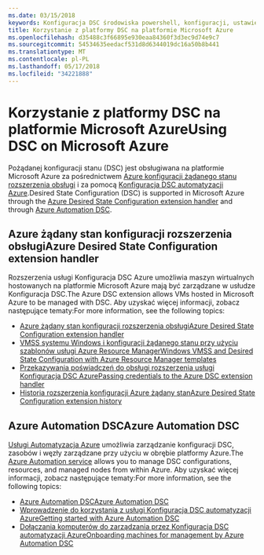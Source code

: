 ```yaml
---
ms.date: 03/15/2018
keywords: Konfiguracja DSC środowiska powershell, konfiguracji, ustawienia
title: Korzystanie z platformy DSC na platformie Microsoft Azure
ms.openlocfilehash: d35488c3f66895e930eaa84360f3d3ec9d74e9c7
ms.sourcegitcommit: 54534635eedacf531d8d6344019dc16a50b8b441
ms.translationtype: MT
ms.contentlocale: pl-PL
ms.lasthandoff: 05/17/2018
ms.locfileid: "34221888"
---
```

# <a name="using-dsc-on-microsoft-azure"></a><span data-ttu-id="b8031-103">Korzystanie z platformy DSC na platformie Microsoft Azure</span><span class="sxs-lookup"><span data-stu-id="b8031-103">Using DSC on Microsoft Azure</span></span>

<span data-ttu-id="b8031-104">Pożądanej konfiguracji stanu (DSC) jest obsługiwana na platformie Microsoft Azure za pośrednictwem [Azure konfiguracji żądanego stanu rozszerzenia obsługi](/azure/virtual-machines/virtual-machines-windows-extensions-dsc-overview) i za pomocą [Konfiguracja DSC automatyzacji Azure](/azure/automation/automation-dsc-overview).</span><span class="sxs-lookup"><span data-stu-id="b8031-104">Desired State Configuration (DSC) is supported in Microsoft Azure through the [Azure Desired State Configuration extension handler](/azure/virtual-machines/virtual-machines-windows-extensions-dsc-overview) and through [Azure Automation DSC](/azure/automation/automation-dsc-overview).</span></span>

## <a name="azure-desired-state-configuration-extension-handler"></a><span data-ttu-id="b8031-105">Azure żądany stan konfiguracji rozszerzenia obsługi</span><span class="sxs-lookup"><span data-stu-id="b8031-105">Azure Desired State Configuration extension handler</span></span>

<span data-ttu-id="b8031-106">Rozszerzenia usługi Konfiguracja DSC Azure umożliwia maszyn wirtualnych hostowanych na platformie Microsoft Azure mają być zarządzane w usłudze Konfiguracja DSC.</span><span class="sxs-lookup"><span data-stu-id="b8031-106">The Azure DSC extension allows VMs hosted in Microsoft Azure to be managed with DSC.</span></span>
<span data-ttu-id="b8031-107">Aby uzyskać więcej informacji, zobacz następujące tematy:</span><span class="sxs-lookup"><span data-stu-id="b8031-107">For more information, see the following topics:</span></span>

- [<span data-ttu-id="b8031-108">Azure żądany stan konfiguracji rozszerzenia obsługi</span><span class="sxs-lookup"><span data-stu-id="b8031-108">Azure Desired State Configuration extension handler</span></span>](/azure/virtual-machines/virtual-machines-windows-extensions-dsc-overview)
- [<span data-ttu-id="b8031-109">VMSS systemu Windows i konfiguracji żądanego stanu przy użyciu szablonów usługi Azure Resource Manager</span><span class="sxs-lookup"><span data-stu-id="b8031-109">Windows VMSS and Desired State Configuration with Azure Resource Manager templates</span></span>](/azure/virtual-machines/virtual-machines-windows-extensions-dsc-template)
- [<span data-ttu-id="b8031-110">Przekazywania poświadczeń do obsługi rozszerzenia usługi Konfiguracja DSC Azure</span><span class="sxs-lookup"><span data-stu-id="b8031-110">Passing credentials to the Azure DSC extension handler</span></span>](/azure/virtual-machines/virtual-machines-windows-extensions-dsc-credentials)
- [<span data-ttu-id="b8031-111">Historia rozszerzenia konfiguracji Azure żądany stan</span><span class="sxs-lookup"><span data-stu-id="b8031-111">Azure Desired State Configuration extension history</span></span>](azureDscexthistory.md)

## <a name="azure-automation-dsc"></a><span data-ttu-id="b8031-112">Azure Automation DSC</span><span class="sxs-lookup"><span data-stu-id="b8031-112">Azure Automation DSC</span></span>

<span data-ttu-id="b8031-113">[Usługi Automatyzacja Azure](https://azure.microsoft.com/services/automation/) umożliwia zarządzanie konfiguracji DSC, zasobów i węzły zarządzane przy użyciu w obrębie platformy Azure.</span><span class="sxs-lookup"><span data-stu-id="b8031-113">The [Azure Automation service](https://azure.microsoft.com/services/automation/) allows you to manage DSC configurations, resources, and managed nodes from within Azure.</span></span> <span data-ttu-id="b8031-114">Aby uzyskać więcej informacji, zobacz następujące tematy:</span><span class="sxs-lookup"><span data-stu-id="b8031-114">For more information, see the following topics:</span></span>

- [<span data-ttu-id="b8031-115">Azure Automation DSC</span><span class="sxs-lookup"><span data-stu-id="b8031-115">Azure Automation DSC</span></span>](/azure/automation/automation-dsc-overview)
- [<span data-ttu-id="b8031-116">Wprowadzenie do korzystania z usługi Konfiguracja DSC automatyzacji Azure</span><span class="sxs-lookup"><span data-stu-id="b8031-116">Getting started with Azure Automation DSC</span></span>](/azure/automation/automation-dsc-getting-started)
- [<span data-ttu-id="b8031-117">Dołączania komputerów do zarządzania przez Konfiguracja DSC automatyzacji Azure</span><span class="sxs-lookup"><span data-stu-id="b8031-117">Onboarding machines for management by Azure Automation DSC</span></span>](/azure/automation/automation-dsc-onboarding)